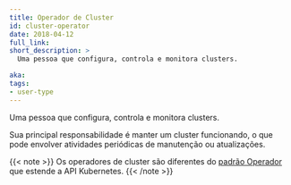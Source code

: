 ```yaml
---
title: Operador de Cluster
id: cluster-operator
date: 2018-04-12
full_link: 
short_description: >
  Uma pessoa que configura, controla e monitora clusters.

aka: 
tags:
- user-type
---
```

  Uma pessoa que configura, controla e monitora clusters.

<!--more--> 

Sua principal responsabilidade é manter um cluster funcionando, o que pode envolver atividades periódicas de manutenção ou atualizações.<br>

{{< note >}}
Os operadores de cluster são diferentes do [padrão Operador](https://www.redhat.com/pt-br/technologies/cloud-computing/openshift/what-are-openshift-operators) que estende a API Kubernetes.
{{< /note >}}
